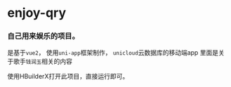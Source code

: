 # enjoy-qry
### 自己用来娱乐的项目。
是基于`vue2`， 使用`uni-app`框架制作， `unicloud`云数据库的移动端app
里面是关于歌手`钱润玉`相关的内容


使用HBuilderX打开此项目，直接运行即可。